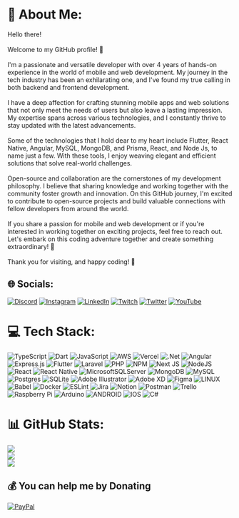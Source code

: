 # 💫 About Me:
Hello there!<br><br>Welcome to my GitHub profile! 🚀<br><br>I'm a passionate and versatile developer with over 4 years of hands-on experience in the world of mobile and web development. My journey in the tech industry has been an exhilarating one, and I've found my true calling in both backend and frontend development.<br><br>I have a deep affection for crafting stunning mobile apps and web solutions that not only meet the needs of users but also leave a lasting impression. My expertise spans across various technologies, and I constantly thrive to stay updated with the latest advancements.<br><br>Some of the technologies that I hold dear to my heart include Flutter, React Native, Angular, MySQL, MongoDB, and Prisma, React, and Node Js, to name just a few. With these tools, I enjoy weaving elegant and efficient solutions that solve real-world challenges.<br><br>Open-source and collaboration are the cornerstones of my development philosophy. I believe that sharing knowledge and working together with the community foster growth and innovation. On this GitHub journey, I'm excited to contribute to open-source projects and build valuable connections with fellow developers from around the world.<br><br>If you share a passion for mobile and web development or if you're interested in working together on exciting projects, feel free to reach out. Let's embark on this coding adventure together and create something extraordinary! 🌟<br><br>Thank you for visiting, and happy coding! 🚀<br>


## 🌐 Socials:
[![Discord](https://img.shields.io/badge/Discord-%237289DA.svg?logo=discord&logoColor=white)](https://discord.gg/wCpmATQgCs) [![Instagram](https://img.shields.io/badge/Instagram-%23E4405F.svg?logo=Instagram&logoColor=white)](https://www.instagram.com/balkacer/) [![LinkedIn](https://img.shields.io/badge/LinkedIn-%230077B5.svg?logo=linkedin&logoColor=white)](https://www.linkedin.com/in/balkacer/) [![Twitch](https://img.shields.io/badge/Twitch-%239146FF.svg?logo=Twitch&logoColor=white)](https://www.twitch.tv/b4lk4c3r) [![Twitter](https://img.shields.io/badge/Twitter-%231DA1F2.svg?logo=Twitter&logoColor=white)](https://twitter.com/balkaverse) [![YouTube](https://img.shields.io/badge/YouTube-%23FF0000.svg?logo=YouTube&logoColor=white)](https://www.youtube.com/@balkacer) 

# 💻 Tech Stack:
![TypeScript](https://img.shields.io/badge/typescript-%23007ACC.svg?style=flat&logo=typescript&logoColor=white) ![Dart](https://img.shields.io/badge/dart-%230175C2.svg?style=flat&logo=dart&logoColor=white) ![JavaScript](https://img.shields.io/badge/javascript-%23323330.svg?style=flat&logo=javascript&logoColor=%23F7DF1E) ![AWS](https://img.shields.io/badge/AWS-%23FF9900.svg?style=flat&logo=amazon-aws&logoColor=white) ![Vercel](https://img.shields.io/badge/vercel-%23000000.svg?style=flat&logo=vercel&logoColor=white) ![.Net](https://img.shields.io/badge/.NET-5C2D91?style=flat&logo=.net&logoColor=white) ![Angular](https://img.shields.io/badge/angular-%23DD0031.svg?style=flat&logo=angular&logoColor=white) ![Express.js](https://img.shields.io/badge/express.js-%23404d59.svg?style=flat&logo=express&logoColor=%2361DAFB) ![Flutter](https://img.shields.io/badge/Flutter-%2302569B.svg?style=flat&logo=Flutter&logoColor=white) ![Laravel](https://img.shields.io/badge/laravel-%23FF2D20.svg?style=flat&logo=laravel&logoColor=white) ![PHP](https://img.shields.io/badge/php-%23777BB4.svg?style=flat&logo=php&logoColor=white) ![NPM](https://img.shields.io/badge/NPM-%23000000.svg?style=flat&logo=npm&logoColor=white) ![Next JS](https://img.shields.io/badge/Next-black?style=flat&logo=next.js&logoColor=white) ![NodeJS](https://img.shields.io/badge/node.js-6DA55F?style=flat&logo=node.js&logoColor=white) ![React](https://img.shields.io/badge/react-%2320232a.svg?style=flat&logo=react&logoColor=%2361DAFB) ![React Native](https://img.shields.io/badge/react_native-%2320232a.svg?style=flat&logo=react&logoColor=%2361DAFB) ![MicrosoftSQLServer](https://img.shields.io/badge/Microsoft%20SQL%20Sever-CC2927?style=flat&logo=microsoft%20sql%20server&logoColor=white) ![MongoDB](https://img.shields.io/badge/MongoDB-%234ea94b.svg?style=flat&logo=mongodb&logoColor=white) ![MySQL](https://img.shields.io/badge/mysql-%2300f.svg?style=flat&logo=mysql&logoColor=white) ![Postgres](https://img.shields.io/badge/postgres-%23316192.svg?style=flat&logo=postgresql&logoColor=white) ![SQLite](https://img.shields.io/badge/sqlite-%2307405e.svg?style=flat&logo=sqlite&logoColor=white) ![Adobe Illustrator](https://img.shields.io/badge/adobeillustrator-%23FF9A00.svg?style=flat&logo=adobeillustrator&logoColor=white) ![Adobe XD](https://img.shields.io/badge/Adobe%20XD-470137?style=flat&logo=Adobe%20XD&logoColor=#FF61F6) 	![Figma](https://img.shields.io/badge/figma-%23F24E1E.svg?style=flat&logo=figma&logoColor=white) ![LINUX](https://img.shields.io/badge/Linux-FCC624?style=flat&logo=linux&logoColor=black) ![Babel](https://img.shields.io/badge/Babel-F9DC3e?style=flat&logo=babel&logoColor=black) ![Docker](https://img.shields.io/badge/docker-%230db7ed.svg?style=flat&logo=docker&logoColor=white) ![ESLint](https://img.shields.io/badge/ESLint-4B3263?style=flat&logo=eslint&logoColor=white) ![Jira](https://img.shields.io/badge/jira-%230A0FFF.svg?style=flat&logo=jira&logoColor=white) ![Notion](https://img.shields.io/badge/Notion-%23000000.svg?style=flat&logo=notion&logoColor=white) ![Postman](https://img.shields.io/badge/Postman-FF6C37?style=flat&logo=postman&logoColor=white) ![Trello](https://img.shields.io/badge/Trello-%23026AA7.svg?style=flat&logo=Trello&logoColor=white) ![Raspberry Pi](https://img.shields.io/badge/-RaspberryPi-C51A4A?style=flat&logo=Raspberry-Pi) ![Arduino](https://img.shields.io/badge/-Arduino-00979D?style=flat&logo=Arduino&logoColor=white) ![ANDROID](https://img.shields.io/badge/android-%2320232a.svg?style=flat&logo=android&logoColor=%a4c639) ![IOS](https://img.shields.io/badge/IOS-%2320232a.svg?style=flat&logo=apple&logoColor=white) ![C#](https://img.shields.io/badge/c%23-%23239120.svg?style=flat&logo=c-sharp&logoColor=white)
# 📊 GitHub Stats:
![](https://github-readme-stats.vercel.app/api?username=balkacer&theme=dark&hide_border=true&include_all_commits=true&count_private=true)<br/>
![](https://github-readme-streak-stats.herokuapp.com/?user=balkacer&theme=dark&hide_border=true)<br/>
![](https://github-readme-stats.vercel.app/api/top-langs/?username=balkacer&theme=dark&hide_border=true&include_all_commits=true&count_private=true&layout=compact)

  ## 💰 You can help me by Donating
  [![PayPal](https://img.shields.io/badge/PayPal-00457C?style=for-the-badge&logo=paypal&logoColor=white)](https://www.paypal.me/enmanuelbalcacer) 

  
<!-- Proudly created with GPRM ( https://gprm.itsvg.in ) -->
